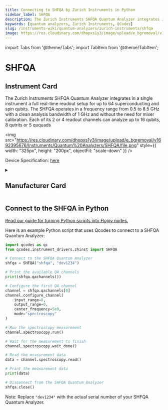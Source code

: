 ```yaml
---
title: Connecting to SHFQA by Zurich Instruments in Python
sidebar_label: SHFQA
description: The Zurich Instruments SHFQA Quantum Analyzer integrates in a single instrument a full real-time readout setup for up to 64 superconducting and spin qubits. The SHFQA operates in a frequency range from 0.5 to 8.5 GHz with a clean analysis bandwidth of 1 GHz and without the need for mixer calibration. Each of its 2 or 4 readout channels can analyze up to 16 qubits, 8 qutrits or 5 ququads
keywords: [quantum analyzers, Zurich Instruments, QCodes]
slug: /instruments-wiki/quantum-analyzers/zurich-instruments/shfqa
image: https://res.cloudinary.com/dhopxs1y3/image/upload/e_bgremoval/v1692395676/Instruments/Quantum%20Analyzers/SHFQA/file.png
---
```


import Tabs from '@theme/Tabs';
import TabItem from '@theme/TabItem';

# SHFQA

## Instrument Card

<div className="flex">

<div>

The Zurich Instruments SHFQA Quantum Analyzer integrates in a single instrument a full real-time readout setup for up to 64 superconducting and spin qubits. The SHFQA operates in a frequency range from 0.5 to 8.5 GHz with a clean analysis bandwidth of 1 GHz and without the need for mixer calibration. Each of its 2 or 4 readout channels can analyze up to 16 qubits, 8 qutrits or 5 ququads

</div>

<img src="https://res.cloudinary.com/dhopxs1y3/image/upload/e_bgremoval/v1692395676/Instruments/Quantum%20Analyzers/SHFQA/file.png" style={{ width: "325px", height: "200px", objectFit: "scale-down" }} />

</div>

<div className="flex text-center">

<p>Device Specification: <a target="\_blank" href="https://docs.zhinst.com/pdf/ziSHFQA_UserManual.pdf">here</a></p>

</div>

<details style={{ marginTop: "15px"}}>
<summary><h2>Manufacturer Card</h2></summary>

<img src="https://res.cloudinary.com/dhopxs1y3/image/upload/v1692806207/Instruments/Vendor%20Logos/Zurich_Instruments.png" style={{ width: "100%", height: "170px",objectFit: "scale-down" }} />

Zurich Instruments Ltd. is a privately owned company developing and selling advanced test and measurement instruments equipped with software for dynamic signal analysis.

<ul>
  <li>Headquarters: Switzerland</li>
  <li>Yearly Revenue (millions, USD): 38.0</li>
  <li>Vendor Website: <a href="https://www.zhinst.com/americas/en">here</a></li>
</ul>
</details>

## Connect to the SHFQA in Python

[Read our guide for turning Python scripts into Flojoy nodes.](https://docs.flojoy.ai/custom-nodes/creating-custom-node/)
<Tabs>
<TabItem value="QCodes" label="QCodes">

Here is an example Python script that uses Qcodes to connect to a SHFQA Quantum Analyzer:

```python
import qcodes as qc
from qcodes.instrument_drivers.zhinst import SHFQA

# Connect to the SHFQA Quantum Analyzer
shfqa = SHFQA("shfqa", "dev1234")

# Print the available QA channels
print(shfqa.qachannels())

# Configure the first QA channel
channel = shfqa.qachannels[0]
channel.configure_channel(
    input_range=0,
    output_range=0,
    center_frequency=5e9,
    mode="spectroscopy"
)

# Run the spectroscopy measurement
channel.spectroscopy.run()

# Wait for the measurement to finish
channel.spectroscopy.wait_done()

# Read the measurement data
data = channel.spectroscopy.read()

# Print the measurement data
print(data)

# Disconnect from the SHFQA Quantum Analyzer
shfqa.close()
```

Note: Replace `"dev1234"` with the actual serial number of your SHFQA Quantum Analyzer.

</TabItem>
</Tabs>